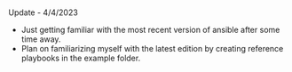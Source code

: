 ###
Update - 4/4/2023
- Just getting familiar with the most recent version of ansible after some time away.
- Plan on familiarizing myself with the latest edition by creating reference playbooks in the example folder.
